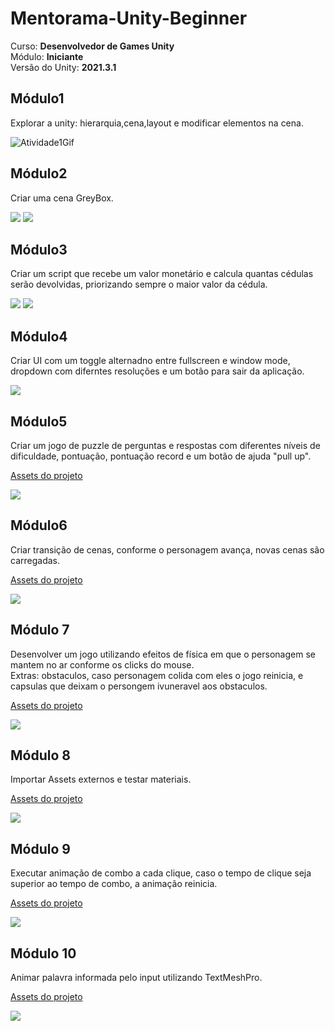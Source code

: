 # Mentorama-Unity-Beginner

Curso: **Desenvolvedor de Games Unity**<br/>
Módulo: **Iniciante**<br/>
Versão do Unity: **2021.3.1**<br/>

## Módulo1

Explorar a unity: hierarquia,cena,layout e modificar elementos na cena.

<img src ="./Atividades\Modulo1\atividade1gif.gif" alt="Atividade1Gif"/>

## Módulo2

Criar uma cena GreyBox.

<img src="./Atividades/Modulo2/edit_mode.png"/>
<img src="./Atividades/Modulo2/playMode.png"/>

## Módulo3

Criar um script que recebe um valor monetário e calcula quantas cédulas serão devolvidas, priorizando sempre o maior valor da cédula.

<img src="./Atividades/Modulo3/calcularCedulas.png">
<img src="./Atividades/Modulo3/codigo.png"/>

## Módulo4

Criar UI com um toggle alternadno entre fullscreen e window mode, dropdown com diferntes resoluções e um botão para sair da aplicação.

<img src="./Atividades/Modulo4/fullscreen.gif">

## Módulo5

Criar um jogo de puzzle de perguntas e respostas com diferentes níveis de dificuldade, pontuação, pontuação record e um botão de ajuda "pull up".


<a href="./Assets/Modulo5/">Assets do projeto</a>

<img src="./Atividades/Modulo5/puzzlegame.gif">

## Módulo6 

Criar transição de cenas, conforme o personagem avança, novas cenas são carregadas.

<a href="./Assets/Modulo6/">Assets do projeto </a>

<img src="./Atividades/Modulo6/SceneManager.gif">

## Módulo 7

Desenvolver um jogo utilizando efeitos de física em que o personagem se mantem no ar conforme os clicks do mouse.<br/>
Extras: obstaculos, caso personagem colida com eles o jogo reinicia, e capsulas que deixam o persongem ivuneravel aos obstaculos.

<a href="./Assets/Modulo 7/">Assets do projeto</a>

<img src="./Atividades/Modulo7/Modulo7Gif.gif">

## Módulo 8

Importar Assets externos e testar materiais.

<a href="./Assets/Modulo8">Assets do projeto</a>

<img src="./Atividades/Modulo8/Modulo8Gif.gif">

## Módulo 9

Executar animação de combo a cada clique, caso o tempo de clique seja superior ao tempo de combo, a animação reinicia.

<a href="./Assets/Modulo9/">Assets do projeto</a>

<img src="./Atividades/Modulo9/Modulo9Gif.gif">

## Módulo 10

Animar palavra informada pelo input utilizando TextMeshPro.

<a href = "./Assets/Modulo10">Assets do projeto</a>

<img src="./Atividades/Modulo10/Modulo10Gif.gif">